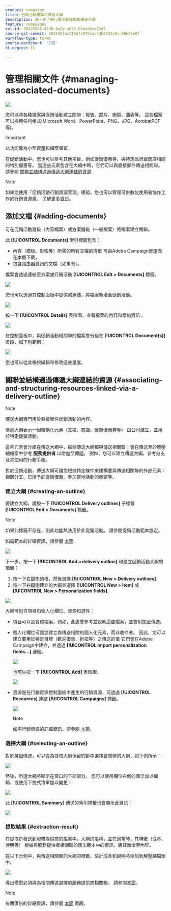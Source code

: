 ```yaml
---
product: campaign
title: 行銷活動檔案和傳遞大綱
description: 進一步了解行銷活動檔案和傳送大綱
feature: Campaigns
exl-id: 891252b0-4700-4a2a-a632-63aad5ce75d7
source-git-commit: 381538fac319dfa075cac3db2252a9cc80b31e0f
workflow-type: tm+mt
source-wordcount: '755'
ht-degree: 1%

---
```


# 管理相關文件 {#managing-associated-documents}

![](../../assets/v7-only.svg)

您可以將各種檔案與促銷活動建立關聯：報告、照片、網頁、圖表等。 這些檔案可以採用任何格式(Microsoft Word、PowerPoint、PNG、JPG、AcrobatPDF等)。

>[!IMPORTANT]
>
>此功能專為小型資產和檔案保留。

在促銷活動中，您也可以參考其他項目，例如促銷優惠券、與特定品牌或商店相關的特別優惠等。 當這些元素包含在大綱中時，它們可以與直接郵件傳送相關聯。 請參閱 [關聯並結構通過傳遞大綱連結的資源](#associating-and-structuring-resources-linked-via-a-delivery-outline).

>[!NOTE]
>
>如果您使用「促銷活動行銷資源管理」模組，您也可以管理可供數位使用者協作工作的行銷資源庫。 [了解更多資訊](../../mrm/using/managing-marketing-resources.md)。

## 添加文檔 {#adding-documents}

可在促銷活動層級（內容檔案）或方案層級（一般檔案）將檔案建立關聯。

此 **[!UICONTROL Documents]** 索引標籤包含：

* 內容（模板、影像等）所需的所有文檔的清單 可由Adobe Campaign營運商在本機下載，
* 包含路由器資訊的文檔（如果有）。

檔案會透過連結至方案或行銷活動 **[!UICONTROL Edit > Documents]** 標籤。

![](assets/s_ncs_user_op_add_document.png)

您也可以透過其控制面板中提供的連結，將檔案新增至促銷活動。

![](assets/add_a_document_in_op.png)

按一下 **[!UICONTROL Details]** 表徵圖，查看檔案的內容和添加資訊：

![](assets/s_ncs_user_op_add_document_details.png)

在控制面板中，與促銷活動相關聯的檔案會分組在 **[!UICONTROL Document(s)]** 區段，如下列範例：

![](assets/s_ncs_user_op_edit_document.png)

您也可以從此檢視編輯和修改這些量度。

## 關聯並結構通過傳遞大綱連結的資源 {#associating-and-structuring-resources-linked-via-a-delivery-outline}

>[!NOTE]
>
>傳送大綱專門用於直接郵件促銷活動的內容。

傳遞大綱表示一組結構化元素（文檔、商店、促銷優惠券等） 由公司建立，並用於特定促銷活動。

這些元素會分組在傳送大綱中，每個傳送大綱都與傳送相關聯；會在傳送至的解壓縮檔案中參考 **服務提供者** 以附加至傳遞。 例如，您可以建立傳遞大綱，參考分支及其使用的行銷手冊。

對於促銷活動，傳送大綱可讓您根據特定條件來建構要與傳送相關聯的外部元素：相關分支、已授予的促銷優惠、參加當地活動的邀請等。

### 建立大綱 {#creating-an-outline}

要建立大綱，請按一下 **[!UICONTROL Delivery outlines]** 子標籤 **[!UICONTROL Edit > Documents]** 標籤。

>[!NOTE]
>
>如果此標籤不存在，則此功能無法用於此促銷活動。 請參閱促銷活動範本設定。
>   
>如需範本的詳細資訊，請參閱 [本節](../../campaign/using/marketing-campaign-templates.md#campaign-templates).

![](assets/s_ncs_user_op_composition_link.png)

下一步，按一下 **[!UICONTROL Add a delivery outline]** 和建立促銷活動大綱的階層：

1. 按一下右鍵樹的根，然後選擇 **[!UICONTROL New > Delivery outlines]**.
1. 按一下右鍵剛建立的大綱並選擇 **[!UICONTROL New > Item]** 或 **[!UICONTROL New > Personalization fields]**.

![](assets/s_ncs_user_op_add_composition.png)

大綱可包含項目和個人化欄位、資源和選件：

* 項目可以是實體檔案，例如，此處會參考並說明這些檔案，並會附加至傳送。
* 個人化欄位可讓您建立與傳送相關的個人化元素，而非收件者。 因此，您可以建立要用於特定目標（歡迎優惠、折扣等）之傳送的值 它們會在Adobe Campaign中建立，並透過 **[!UICONTROL Import personalization fields...]** 連結。

   ![](assets/s_ncs_user_op_add_composition_field.png)

   也可以按一下 **[!UICONTROL Add]** 表徵圖。

   ![](assets/s_ncs_user_op_add_composition_field_button.png)

* 資源是在行銷資源控制面板中產生的行銷資源，可透過 **[!UICONTROL Resources]** 連結 **[!UICONTROL Campaigns]** 標籤。

   ![](assets/s_ncs_user_mkg_resource_ovv.png)

   >[!NOTE]
   >
   >如需行銷資源的詳細資訊，請參閱 [本節](../../mrm/using/managing-marketing-resources.md).

### 選擇大綱 {#selecting-an-outline}

對於每個傳送，可以從為提取大綱保留的節中選擇要關聯的大綱，如下例所示：

![](assets/s_ncs_user_op_select_composition.png)

然後，所選大綱將顯示在窗口的下部部分。 您可以使用欄位右側的圖示加以編輯，或使用下拉式清單加以變更：

![](assets/s_ncs_user_op_select_composition_b.png)

此 **[!UICONTROL Summary]** 傳送的索引標籤也會顯示此資訊：

![](assets/s_ncs_user_op_select_composition_c.png)

### 提取結果 {#extraction-result}

在提取併發送到服務提供商的檔案中，大綱的名稱，並在適當時，其特徵（成本、說明等） 根據與服務提供者相關聯的匯出範本中的資訊，將其新增至內容。

在以下示例中，與傳送相關聯的大綱的標籤、估計成本和說明將添加到解壓縮檔案中。

![](assets/s_ncs_user_op_composition_in_export_template.png)

導出模型必須與為相關傳送選擇的服務提供商相關聯。 請參閱[本節](../../campaign/using/providers--stocks-and-budgets.md#creating-service-providers-and-their-cost-structures)。

>[!NOTE]
>
>有關匯出的詳細資訊，請參閱 [本節](../../platform/using/get-started-data-import-export.md) 區段。
